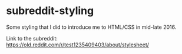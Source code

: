 # subreddit-styling
Some styling that I did to introduce me to HTML/CSS in mid-late 2016.

Link to the subreddit: https://old.reddit.com/r/test1235409403/about/stylesheet/
